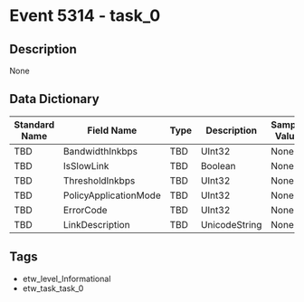 # Event 5314 - task_0

## Description
None

## Data Dictionary
|Standard Name|Field Name|Type|Description|Sample Value|
|---|---|---|---|---|
|TBD|BandwidthInkbps|TBD|UInt32|None|None|
|TBD|IsSlowLink|TBD|Boolean|None|None|
|TBD|ThresholdInkbps|TBD|UInt32|None|None|
|TBD|PolicyApplicationMode|TBD|UInt32|None|None|
|TBD|ErrorCode|TBD|UInt32|None|None|
|TBD|LinkDescription|TBD|UnicodeString|None|None|

## Tags
* etw_level_Informational
* etw_task_task_0